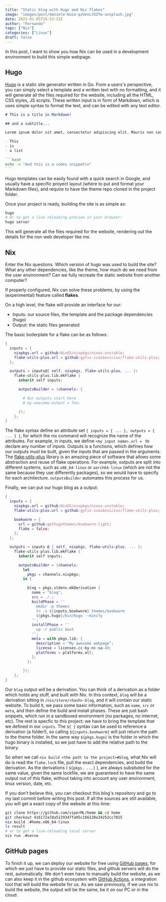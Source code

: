 ```yaml
---
title: "Static blog with Hugo and Nix flakes"
image: "images/post/daniele-buso-qzUenL35ZYw-unsplash.jpg"
date: 2022-01-05T19:53:13Z
author: "Fernando"
tags: ["Nix"]
categories: ["Linux"]
draft: false
---
```


In this post, I want to show you how Nix can be used in a development environment to build this simple webpage.

## Hugo

[Hugo](https://gohugo.io/) is a static site generator written in Go. From a users's perspective, you can simply select a template and a written text with no formatting, and it will generate all the files required for the website, including all the HTML, CSS styles, JS scripts. These written input is in form of Markdown, which is uses simple syntax to format the text, and can be edited with any text editor.

`````md
# This is a title in Markdown!

## and a subtitle...

Lorem ipsum dolor sit amet, consectetur adipiscing elit. Mauris non consectetur massa, quis egestas est.

- This
- is
- a list

```bash
echo -e "And this is a codes snippet\n"
```
`````

Hugo templates can be easily found with a quick search in Google, and usually have a specific proyect layout (where to put and format your Markdown files), and require to have the theme repo cloned in the project folder.

Once your project is ready, building the site is as simple as:

```bash
hugo
# Or to get a live reloading preview in your browser:
hugo server
```

This will generate all the files required for the website, rendering out the details for the non web developer like me.

## Nix

Enter the Nix questions. Which version of hugo was used to build the site? What any other dependencies, like the theme, how much do we need from the user environment? Can we fully recreate the static website from another computer?

If properly configured, Nix can solve these problems, by using the (experimental) feature called **flakes**.

On a high level, the flake will provide an interface for our:

- Inputs: our source files, the template and the package dependencies (hugo)
- Output: the static files generated

The basic boilerplate for a flake can be as follows:

```nix
{
  inputs = {
    nixpkgs.url = github:NixOS/nixpkgs/nixos-unstable;
    flake-utils-plus.url = github:gytis-ivaskevicius/flake-utils-plus;
  };

  outputs = inputs@{ self, nixpkgs, flake-utils-plus, ... }:
    flake-utils-plus.lib.mkFlake {
      inherit self inputs;

      outputsBuilder = (channels: {

        # Our outputs start here
        # my-awesome-output = foo;

      });
    };
}
```

The flake syntax define an attribute set `{ inputs = { ... }, outputs = { ... } }`, for which the nix command will recognize the name of the attributes. For example, in inputs, we define `<my input name>.url = ` to declare any number of inputs. Outputs is a functions, which defines how our outputs must be built, given the inputs that are passed in the arguments. The [flake-utils-plus](https://github.com/gytis-ivaskevicius/nixfiles) library is an amazing piece of software that allows some abstraction and reuse of flake operations. For example, outputs are split into different systems, such as `x86_64-linux` or `aarch64-linux` (which are not the same because they use differently packages), so we would have to specify for each architecture. `outputsBuilder` automates this process for us.

Finally, we can put our hugo blog as a output:


```nix
{
  inputs = {
    nixpkgs.url = github:NixOS/nixpkgs/nixos-unstable;
    flake-utils-plus.url = github:gytis-ivaskevicius/flake-utils-plus;

    bookworm = {
      url = github:gethugothemes/bookworm-light;
      flake = false;
    };
  };

  outputs = inputs @ { self, nixpkgs, flake-utils-plus, ... }:
    flake-utils-plus.lib.mkFlake {
      inherit self inputs;

      outputsBuilder = (channels:
        let
          pkgs = channels.nixpkgs;
        in {

          blog = pkgs.stdenv.mkDerivation {
            name = "blog";
            src = ./.;
            buildPhase = ''
              mkdir -p themes
              ln -s ${inputs.bookworm} themes/bookworm
              ${pkgs.hugo}/bin/hugo --minify
            '';
            installPhase = ''
              cp -r public $out
            '';
            meta = with pkgs.lib; {
              description = "My awesome webpage";
              license = licenses.cc-by-nc-sa-40;
              platforms = platforms.all;
            };
          };

        });
    };
}
```

Our `blog` output will be a derivation. You can think of a derivation as a folder which holds any stuff, and built with Nix. In this context, `blog` will be a derivation sitting in `/nix/store/<hash>-blog`, and it will contain our static website. To build it, we pass some basic information, such as `name`, `src` or `meta`, and then define the build and install phases. These are just bash snippets, which run in a sandboxed environment (no packages, no internet, etc). The rest is specfic to this project: we have to bring the template that we defined in our `inputs`. The `${ }` syntax can be used to reference a derivation (a folder!), so calling `${inputs.bookworm}` will just return the path to the theme folder. In the same way `${pkgs.hugo}` is the folder in which the hugo binary is installed, so we just have to add the relative path to the binary.

So when we call `nix build <the path to the project>#blog`, what Nix will do is read the `flake.lock` file, pull the exact dependencies, and build the derivation. As the derivations ( `${pkgs. ...}` ), are always subsituted for the same value, given the same lockfile, we are guaranteed to have the same output out of this flake, without taking into account any user environment, linux version, date, etc.

If you don't believe this, you can checkout this blog's repository and go to my last commit before writing this post. If all the sources are still available, you will get a exact copy of the website at this time:

```bash
git clone https://github.com/viperML/home && cd home
git checkout 416172a7da5129347fa95c166120a34252cc7815
nix build .#home.x86_64-linux
ls result
# or to get a live-reloading local server
nix run .#serve
```


## GitHub pages

To finish it up, we can deploy our website for free using [GitHub pages](https://docs.github.com/en/pages), for which we just have to provide our static files, and github servers will do the rest, automatically. We don't even have to manually build the website, as we can also keep it in the github ecosystem with [GitHub Actions](https://docs.github.com/en/actions/quickstart), a integration tool that will build the website for us. As we saw previously, if we use nix to build the website, the output will be the same, be it on our PC or in the cloud.

